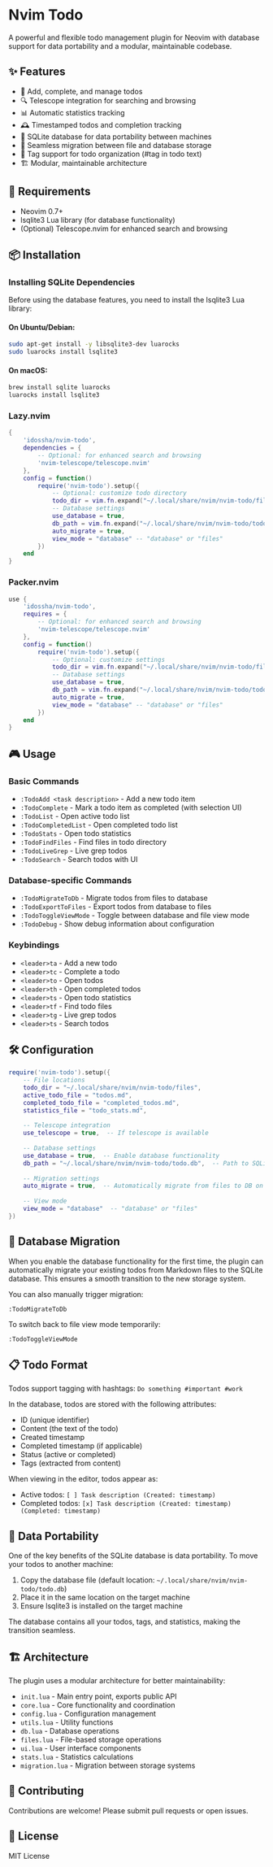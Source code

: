 # Nvim Todo

A powerful and flexible todo management plugin for Neovim with database support for data portability and a modular, maintainable codebase.

## ✨ Features

- 📝 Add, complete, and manage todos
- 🔍 Telescope integration for searching and browsing
- 📊 Automatic statistics tracking
- 🕰️ Timestamped todos and completion tracking
- 💾 SQLite database for data portability between machines
- 🔄 Seamless migration between file and database storage
- 🔖 Tag support for todo organization (#tag in todo text)
- 🏗️ Modular, maintainable architecture

## 🚧 Requirements

- Neovim 0.7+
- lsqlite3 Lua library (for database functionality)
- (Optional) Telescope.nvim for enhanced search and browsing

## 📦 Installation

### Installing SQLite Dependencies

Before using the database features, you need to install the lsqlite3 Lua library:

#### On Ubuntu/Debian:
```bash
sudo apt-get install -y libsqlite3-dev luarocks
sudo luarocks install lsqlite3
```

#### On macOS:
```bash
brew install sqlite luarocks
luarocks install lsqlite3
```

### Lazy.nvim

```lua
{
    'idossha/nvim-todo',
    dependencies = {
        -- Optional: for enhanced search and browsing
        'nvim-telescope/telescope.nvim'
    },
    config = function()
        require('nvim-todo').setup({
            -- Optional: customize todo directory
            todo_dir = vim.fn.expand("~/.local/share/nvim/nvim-todo/files"),
            -- Database settings
            use_database = true,
            db_path = vim.fn.expand("~/.local/share/nvim/nvim-todo/todo.db"),
            auto_migrate = true,
            view_mode = "database" -- "database" or "files"
        })
    end
}
```

### Packer.nvim

```lua
use {
    'idossha/nvim-todo',
    requires = {
        -- Optional: for enhanced search and browsing
        'nvim-telescope/telescope.nvim'
    },
    config = function()
        require('nvim-todo').setup({
            -- Optional: customize settings
            todo_dir = vim.fn.expand("~/.local/share/nvim/nvim-todo/files"),
            -- Database settings
            use_database = true,
            db_path = vim.fn.expand("~/.local/share/nvim/nvim-todo/todo.db"),
            auto_migrate = true,
            view_mode = "database" -- "database" or "files"
        })
    end
}
```

## 🎮 Usage

### Basic Commands

- `:TodoAdd <task description>` - Add a new todo item
- `:TodoComplete` - Mark a todo item as completed (with selection UI)
- `:TodoList` - Open active todo list
- `:TodoCompletedList` - Open completed todo list
- `:TodoStats` - Open todo statistics
- `:TodoFindFiles` - Find files in todo directory
- `:TodoLiveGrep` - Live grep todos
- `:TodoSearch` - Search todos with UI

### Database-specific Commands

- `:TodoMigrateToDb` - Migrate todos from files to database
- `:TodoExportToFiles` - Export todos from database to files
- `:TodoToggleViewMode` - Toggle between database and file view mode
- `:TodoDebug` - Show debug information about configuration

### Keybindings

- `<leader>ta` - Add a new todo
- `<leader>tc` - Complete a todo
- `<leader>to` - Open todos
- `<leader>th` - Open completed todos
- `<leader>ts` - Open todo statistics
- `<leader>tf` - Find todo files
- `<leader>tg` - Live grep todos
- `<leader>ts` - Search todos

## 🛠️ Configuration

```lua
require('nvim-todo').setup({
    -- File locations
    todo_dir = "~/.local/share/nvim/nvim-todo/files",
    active_todo_file = "todos.md",
    completed_todo_file = "completed_todos.md",
    statistics_file = "todo_stats.md",
    
    -- Telescope integration
    use_telescope = true,  -- If telescope is available
    
    -- Database settings
    use_database = true,  -- Enable database functionality
    db_path = "~/.local/share/nvim/nvim-todo/todo.db",  -- Path to SQLite database
    
    -- Migration settings
    auto_migrate = true,  -- Automatically migrate from files to DB on startup
    
    -- View mode
    view_mode = "database"  -- "database" or "files"
})
```

## 💾 Database Migration

When you enable the database functionality for the first time, the plugin can automatically migrate your existing todos from Markdown files to the SQLite database. This ensures a smooth transition to the new storage system.

You can also manually trigger migration:

```
:TodoMigrateToDb
```

To switch back to file view mode temporarily:

```
:TodoToggleViewMode
```

## 📋 Todo Format

Todos support tagging with hashtags: `Do something #important #work`

In the database, todos are stored with the following attributes:
- ID (unique identifier)
- Content (the text of the todo)
- Created timestamp
- Completed timestamp (if applicable)
- Status (active or completed)
- Tags (extracted from content)

When viewing in the editor, todos appear as:
- Active todos: `[ ] Task description (Created: timestamp)`
- Completed todos: `[x] Task description (Created: timestamp) (Completed: timestamp)`

## 🔄 Data Portability

One of the key benefits of the SQLite database is data portability. To move your todos to another machine:

1. Copy the database file (default location: `~/.local/share/nvim/nvim-todo/todo.db`)
2. Place it in the same location on the target machine
3. Ensure lsqlite3 is installed on the target machine

The database contains all your todos, tags, and statistics, making the transition seamless.

## 🏗️ Architecture

The plugin uses a modular architecture for better maintainability:

- `init.lua` - Main entry point, exports public API
- `core.lua` - Core functionality and coordination
- `config.lua` - Configuration management
- `utils.lua` - Utility functions
- `db.lua` - Database operations
- `files.lua` - File-based storage operations
- `ui.lua` - User interface components
- `stats.lua` - Statistics calculations
- `migration.lua` - Migration between storage systems

## 🤝 Contributing

Contributions are welcome! Please submit pull requests or open issues.

## 📄 License

MIT License

